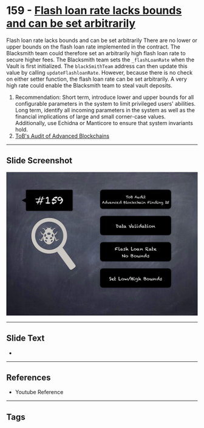 
# 159 - [Flash loan rate lacks bounds and can be set arbitrarily](./Flash%20loan%20rate%20lacks%20bounds%20and%20can%20be%20set%20arbitrarily.md)

Flash loan rate lacks bounds and can be set arbitrarily There are no lower or upper bounds on the flash loan rate implemented in the contract. The Blacksmith team could therefore set an arbitrarily high flash loan rate to secure higher fees. The Blacksmith team sets the `_flashLoanRate` when the Vault is first initialized. The `blackSmithTeam` address can then update this value by calling `updateFlashloanRate`. However, because there is no check on either setter function, the flash loan rate can be set arbitrarily. A very high rate could enable the Blacksmith team to steal vault deposits.


1. Recommendation: Short term, introduce lower and upper bounds for all configurable parameters in the system to limit privileged users' abilities. Long term, identify all incoming parameters in the system as well as the financial implications of large and small corner-case values. Additionally, use Echidna or Manticore to ensure that system invariants hold.
2. [ToB's Audit of Advanced Blockchains](https://github.com/trailofbits/publications/blob/master/reviews/AdvancedBlockchain.pdf)


___
## Slide Screenshot
![159.png](../../images/8.%20Audit%20Findings%20201/159.png)
___
## Slide Text
- 
___
## References
- Youtube Reference
___
## Tags

